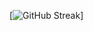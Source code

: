 [![GitHub Streak](https://github-readme-streak-stats.herokuapp.com/?user=marcdumontier&theme=dark)]
